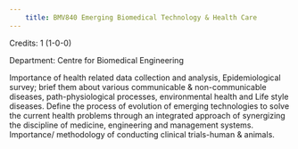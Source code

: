 ```yaml
---
    title: BMV840 Emerging Biomedical Technology & Health Care
---
```

Credits: 1 (1-0-0)

Department: Centre for Biomedical Engineering

Importance of health related data collection and analysis, Epidemiological survey; brief them about various communicable & non-communicable diseases, path-physiological processes, environmental health and Life style diseases. Define the process of evolution of emerging technologies to solve the current health problems through an integrated approach of synergizing the discipline of medicine, engineering and management systems. Importance/ methodology of conducting clinical trials-human & animals.